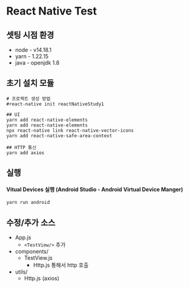 # React Native Test
## 셋팅 시점 환경
* node - v14.18.1
* yarn - 1.22.15
* java - openjdk 1.8

## 초기 설치 모듈
```
# 프로젝트 생성 방법
#react-native init reactNativeStudy1

## UI
yarn add react-native-elements
yarn add react-native-elements
npx react-native link react-native-vector-icons
yarn add react-native-safe-area-context

## HTTP 통신
yarn add axios
```

## 실행
#### Vitual Devices 실행 (Android Studio - Android Virtual Device Manger)
```
yarn run android
```

## 수정/추가 소스
* App.js
    * ```<TestView/>``` 추가
* components/
    * TestView.js
        * Http.js 통해서 http 호출
* utils/
    * Http.js (axios)